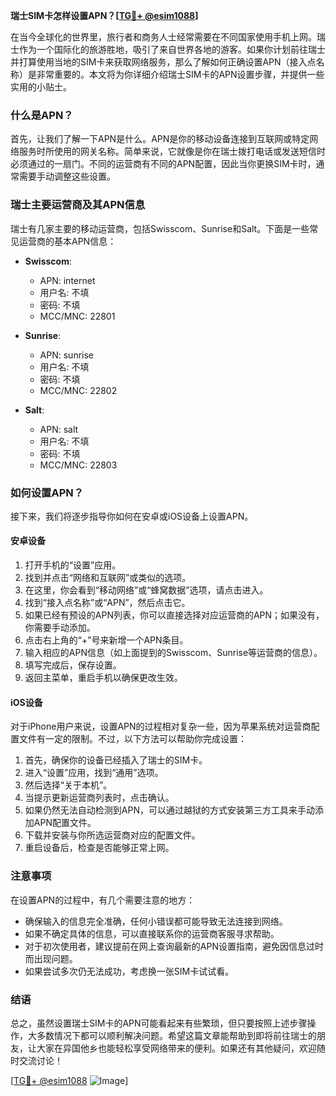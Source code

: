 **瑞士SIM卡怎样设置APN？[[TG💪+ @esim1088](https://t.me/s/esim1088)]**

在当今全球化的世界里，旅行者和商务人士经常需要在不同国家使用手机上网。瑞士作为一个国际化的旅游胜地，吸引了来自世界各地的游客。如果你计划前往瑞士并打算使用当地的SIM卡来获取网络服务，那么了解如何正确设置APN（接入点名称）是非常重要的。本文将为你详细介绍瑞士SIM卡的APN设置步骤，并提供一些实用的小贴士。

### 什么是APN？

首先，让我们了解一下APN是什么。APN是你的移动设备连接到互联网或特定网络服务时所使用的网关名称。简单来说，它就像是你在瑞士拨打电话或发送短信时必须通过的一扇门。不同的运营商有不同的APN配置，因此当你更换SIM卡时，通常需要手动调整这些设置。

### 瑞士主要运营商及其APN信息

瑞士有几家主要的移动运营商，包括Swisscom、Sunrise和Salt。下面是一些常见运营商的基本APN信息：

- **Swisscom**:
  - APN: internet
  - 用户名: 不填
  - 密码: 不填
  - MCC/MNC: 22801

- **Sunrise**:
  - APN: sunrise
  - 用户名: 不填
  - 密码: 不填
  - MCC/MNC: 22802

- **Salt**:
  - APN: salt
  - 用户名: 不填
  - 密码: 不填
  - MCC/MNC: 22803

### 如何设置APN？

接下来，我们将逐步指导你如何在安卓或iOS设备上设置APN。

#### 安卓设备

1. 打开手机的“设置”应用。
2. 找到并点击“网络和互联网”或类似的选项。
3. 在这里，你会看到“移动网络”或“蜂窝数据”选项，请点击进入。
4. 找到“接入点名称”或“APN”，然后点击它。
5. 如果已经有预设的APN列表，你可以直接选择对应运营商的APN；如果没有，你需要手动添加。
6. 点击右上角的“+”号来新增一个APN条目。
7. 输入相应的APN信息（如上面提到的Swisscom、Sunrise等运营商的信息）。
8. 填写完成后，保存设置。
9. 返回主菜单，重启手机以确保更改生效。

#### iOS设备

对于iPhone用户来说，设置APN的过程相对复杂一些，因为苹果系统对运营商配置文件有一定的限制。不过，以下方法可以帮助你完成设置：

1. 首先，确保你的设备已经插入了瑞士的SIM卡。
2. 进入“设置”应用，找到“通用”选项。
3. 然后选择“关于本机”。
4. 当提示更新运营商列表时，点击确认。
5. 如果仍然无法自动检测到APN，可以通过越狱的方式安装第三方工具来手动添加APN配置文件。
6. 下载并安装与你所选运营商对应的配置文件。
7. 重启设备后，检查是否能够正常上网。

### 注意事项

在设置APN的过程中，有几个需要注意的地方：

- 确保输入的信息完全准确，任何小错误都可能导致无法连接到网络。
- 如果不确定具体的信息，可以直接联系你的运营商客服寻求帮助。
- 对于初次使用者，建议提前在网上查询最新的APN设置指南，避免因信息过时而出现问题。
- 如果尝试多次仍无法成功，考虑换一张SIM卡试试看。

### 结语

总之，虽然设置瑞士SIM卡的APN可能看起来有些繁琐，但只要按照上述步骤操作，大多数情况下都可以顺利解决问题。希望这篇文章能帮助到即将前往瑞士的朋友，让大家在异国他乡也能轻松享受网络带来的便利。如果还有其他疑问，欢迎随时交流讨论！

[[TG💪+ @esim1088](https://t.me/s/esim1088) ![Image](https://i.postimg.cc/4NQfJmqS/Snipaste-2025-05-13-00-14-12.png)]